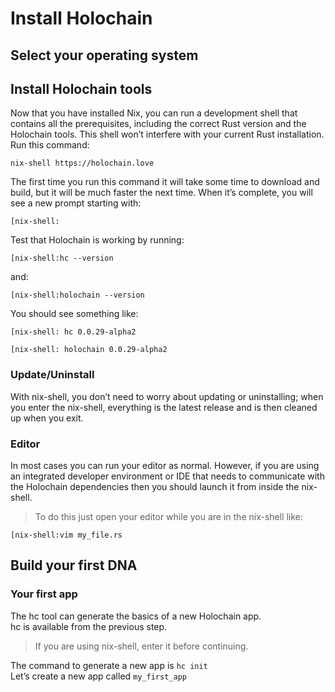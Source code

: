 # Install Holochain

## Select your operating system

## Install Holochain tools

Now that you have installed Nix, you can run a development shell that contains all the prerequisites, including the correct Rust version and the Holochain tools. This shell won’t interfere with your current Rust installation. Run this command:

```
nix-shell https://holochain.love
```

The first time you run this command it will take some time to download and build, but it will be much faster the next time. When it’s complete, you will see a new prompt starting with:

<code>[nix-shell:</code>

Test that Holochain is working by running:

```
[nix-shell:hc --version
```

and:

```
[nix-shell:holochain --version
```

You should see something like:

<code>[nix-shell: hc 0.0.29-alpha2</code>

<code>[nix-shell: holochain 0.0.29-alpha2</code>

### Update/Uninstall
With nix-shell, you don’t need to worry about updating or uninstalling; when you enter the nix-shell, everything is the latest release and is then cleaned up when you exit.

### Editor
In most cases you can run your editor as normal. However, if you are using an integrated developer environment or IDE that needs to communicate with the Holochain dependencies then you should launch it from inside the nix-shell.

<blockquote>To do this just open your editor while you are in the nix-shell like:</blockquote>

```
[nix-shell:vim my_file.rs
```

## Build your first DNA

### Your first app

The hc tool can generate the basics of a new Holochain app.<br>
hc is available from the previous step.

<blockquote>If you are using nix-shell, enter it before continuing.</blockquote>

The command to generate a new app is <code>hc init</code><br>
Let’s create a new app called <code>my_first_app</code>

